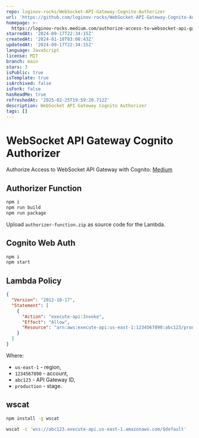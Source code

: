 ```yaml
---
repo: loginov-rocks/WebSocket-API-Gateway-Cognito-Authorizer
url: 'https://github.com/loginov-rocks/WebSocket-API-Gateway-Cognito-Authorizer'
homepage: >-
  https://loginov-rocks.medium.com/authorize-access-to-websocket-api-gateway-with-cognito-d7c0d35e7e89
starredAt: '2024-09-17T22:34:15Z'
createdAt: '2024-01-18T03:08:43Z'
updatedAt: '2024-09-17T22:34:15Z'
language: JavaScript
license: MIT
branch: main
stars: 3
isPublic: true
isTemplate: true
isArchived: false
isFork: false
hasReadMe: true
refreshedAt: '2025-02-25T19:59:20.712Z'
description: WebSocket API Gateway Cognito Authorizer
tags: []
---
```


# WebSocket API Gateway Cognito Authorizer

Authorize Access to WebSocket API Gateway with Cognito: [Medium](https://loginov-rocks.medium.com/authorize-access-to-websocket-api-gateway-with-cognito-d7c0d35e7e89)

## Authorizer Function

```sh
npm i
npm run build
npm run package
```

Upload `authorizer-function.zip` as source code for the Lambda.

## Cognito Web Auth

```sh
npm i
npm start
```

## Lambda Policy

```json
{
  "Version": "2012-10-17",
  "Statement": [
    {
      "Action": "execute-api:Invoke",
      "Effect": "Allow",
      "Resource": "arn:aws:execute-api:us-east-1:1234567890:abc123/production/*"
    }
  ]
}
```

Where:

* `us-east-1` - region,
* `1234567890` - account,
* `abc123` - API Gateway ID,
* `production` - stage.

## wscat

```sh
npm install -g wscat
```

```sh
wscat -c 'wss://abc123.execute-api.us-east-1.amazonaws.com/$default'
```
